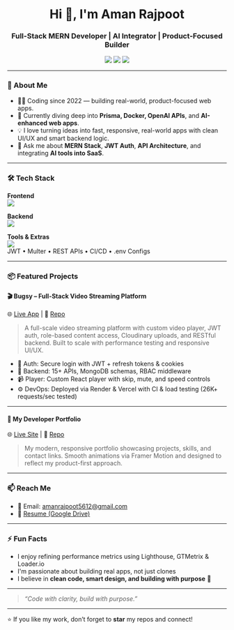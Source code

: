 <h1 align="center">Hi 👋, I'm Aman Rajpoot</h1>
<h3 align="center">Full-Stack MERN Developer | AI Integrator | Product-Focused Builder</h3>

<p align="center">
  <a href="https://amanrajpoot.vercel.app/" target="_blank"><img src="https://img.shields.io/badge/Portfolio-%23000000.svg?style=for-the-badge&logo=vercel&logoColor=white" /></a>
  <a href="https://github.com/amanrajpoot5612" target="_blank"><img src="https://img.shields.io/badge/GitHub-%2312100E.svg?style=for-the-badge&logo=github&logoColor=white" /></a>
  <a href="https://www.linkedin.com/in/amanrajpoot5612" target="_blank"><img src="https://img.shields.io/badge/LinkedIn-%230077B5.svg?style=for-the-badge&logo=linkedin&logoColor=white" /></a>
<!--   <a href="https://dev.to/amanrajpoot5612" target="_blank"><img src="https://img.shields.io/badge/Dev.to-%23000000.svg?style=for-the-badge&logo=devdotto&logoColor=white" /></a> -->
<!--   <a href="https://twitter.com/amanrajpoot_56" target="_blank"><img src="https://img.shields.io/badge/Twitter-%231DA1F2.svg?style=for-the-badge&logo=twitter&logoColor=white" /></a> -->
</p>

---

### 🚀 About Me

- 👨‍💻 Coding since 2022 — building real-world, product-focused web apps.
- 🧠 Currently diving deep into **Prisma, Docker, OpenAI APIs**, and **AI-enhanced web apps**.
- 💡 I love turning ideas into fast, responsive, real-world apps with clean UI/UX and smart backend logic.
- 💬 Ask me about **MERN Stack**, **JWT Auth**, **API Architecture**, and integrating **AI tools into SaaS**.

---

### 🛠️ Tech Stack

**Frontend**  
<img src="https://skillicons.dev/icons?i=react,tailwind,js,html,css,framer" />

**Backend**  
<img src="https://skillicons.dev/icons?i=nodejs,express,mongodb" />

**Tools & Extras**  
<img src="https://skillicons.dev/icons?i=github,git,vercel,cloudinary,docker,postman" />  
JWT • Multer • REST APIs • CI/CD • .env Configs

---

### 📦 Featured Projects

#### 🎬 Bugsy – Full-Stack Video Streaming Platform  
🌐 [Live App](https://amanrajpoot-bugsy.vercel.app) | 📁 [Repo](https://github.com/amanrajpoot5612/Video-Streaming-Platform-Full-Stack-)

> A full-scale video streaming platform with custom video player, JWT auth, role-based content access, Cloudinary uploads, and RESTful backend. Built to scale with performance testing and responsive UI/UX.

- 🧠 Auth: Secure login with JWT + refresh tokens & cookies  
- 🚀 Backend: 15+ APIs, MongoDB schemas, RBAC middleware  
- 📹 Player: Custom React player with skip, mute, and speed controls  
- ⚙️ DevOps: Deployed via Render & Vercel with CI & load testing (26K+ requests/sec tested)

---

#### 🧩 My Developer Portfolio  
🌐 [Live Site](https://amanrajpoot.vercel.app/) | 📁 [Repo](https://github.com/amanrajpoot5612/portfolio-react)

> My modern, responsive portfolio showcasing projects, skills, and contact links. Smooth animations via Framer Motion and designed to reflect my product-first approach.

---

### 📫 Reach Me
- 📧 Email: amanrajpoot5612@gmail.com  
- 📄 [Resume (Google Drive)](https://drive.google.com/file/d/1NAsI7SuyTew4kuZjugw4NUeZswY3vnb3/view?usp=sharing)

---

### ⚡ Fun Facts

- I enjoy refining performance metrics using Lighthouse, GTMetrix & Loader.io  
- I'm passionate about building real apps, not just clones  
- I believe in **clean code, smart design, and building with purpose** 🧠

---

> _“Code with clarity, build with purpose.”_

---

⭐ If you like my work, don’t forget to **star** my repos and connect!

